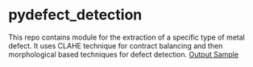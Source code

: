 # pydefect_detection
This repo contains module for the extraction of a specific type of metal defect. It uses CLAHE technique for contract balancing and then morphological based techniques for defect detection.
[Output Sample](main/output_sample.jpg)
